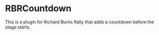 # RBRCountdown
This is a plugin for Richard Burns Rally that adds a countdown before the stage starts.
